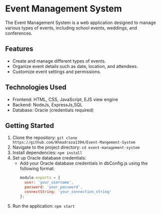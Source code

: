 # Event Management System

The Event Management System is a web application designed to manage various types of events, including school events, weddings, and conferences.

## Features

- Create and manage different types of events.
- Organize event details such as date, location, and attendees.
- Customize event settings and permissions.

## Technologies Used

- Frontend: HTML, CSS, JavaScript, EJS view engine
- Backend: NodeJs, ExpressJs,SQL
- Database: Oracle (credentials required)

## Getting Started
1. Clone the repository: `git clone https://github.com/Ahmadraza1394/Event-Mangement-System`
2. Navigate to the project directory: `cd event-management-system`
3. Install dependencies: `npm install`
4. Set up Oracle database credentials:
   - Add your Oracle database credentials in dbConfig.js using the following format:
     ```javascript
     module.exports = {
       user: 'your_username',
       password: 'your_password',
       connectString: 'your_connection_string'
     };
     ```
5. Run the application: `npm start`


